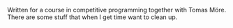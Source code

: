 Written for a course in competitive programming together with Tomas Möre. 
There are some stuff that when I get time want to clean up.
